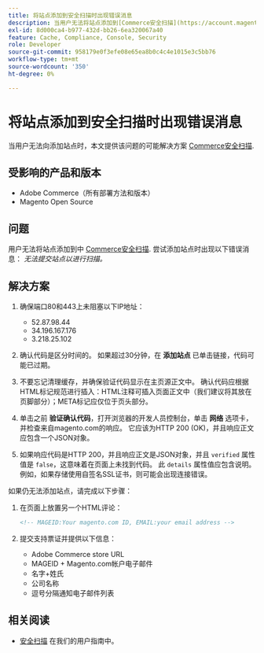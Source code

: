 ```yaml
---
title: 将站点添加到安全扫描时出现错误消息
description: 当用户无法将站点添加到[Commerce安全扫描](https://account.magento.com/scanner/dashboard/)时，本文提供该问题的可能解决方案。
exl-id: 8d000ca4-b977-432d-bb26-6ea320067a40
feature: Cache, Compliance, Console, Security
role: Developer
source-git-commit: 958179e0f3efe08e65ea8b0c4c4e1015e3c5bb76
workflow-type: tm+mt
source-wordcount: '350'
ht-degree: 0%

---
```


# 将站点添加到安全扫描时出现错误消息

当用户无法向添加站点时，本文提供该问题的可能解决方案 [Commerce安全扫描](https://account.magento.com/scanner/dashboard/).

## 受影响的产品和版本

* Adobe Commerce（所有部署方法和版本）
* Magento Open Source

## 问题

用户无法将站点添加到中 [Commerce安全扫描](https://account.magento.com/scanner/dashboard/). 尝试添加站点时出现以下错误消息： *无法提交站点以进行扫描。*

## 解决方案

1. 确保端口80和443上未阻塞以下IP地址：
   * 52.87.98.44
   * 34.196.167.176
   * 3.218.25.102

1. 确认代码是区分时间的。 如果超过30分钟，在 **添加站点** 已单击链接，代码可能已过期。
1. 不要忘记清理缓存，并确保验证代码显示在主页源正文中。 确认代码应根据HTML标记规范进行插入：HTML注释可插入页面正文中（我们建议将其放在页脚部分）；META标记应仅位于页头部分。
1. 单击之前 **验证确认代码**，打开浏览器的开发人员控制台，单击 **网络** 选项卡，并检查来自magento.com的响应。 它应该为HTTP 200 (OK)，并且响应正文应包含一个JSON对象。
1. 如果响应代码是HTTP 200，并且响应正文是JSON对象，并且 `verified` 属性值是 `false`，这意味着在页面上未找到代码。 此 `details` 属性值应包含说明。 例如，如果存储使用自签名SSL证书，则可能会出现连接错误。

如果仍无法添加站点，请完成以下步骤：

1. 在页面上放置另一个HTML评论：

   ```HTML
   <!-- MAGEID:Your magento.com ID, EMAIL:your email address -->
   ```

1. 提交支持票证并提供以下信息：
   * Adobe Commerce store URL
   * MAGEID + Magento.com帐户电子邮件
   * 名字+姓氏
   * 公司名称
   * 逗号分隔通知电子邮件列表

## 相关阅读

* [安全扫描](https://docs.magento.com/user-guide/magento/security-scan.html) 在我们的用户指南中。
